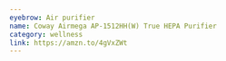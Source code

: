 ```yaml
---
eyebrow: Air purifier
name: Coway Airmega AP-1512HH(W) True HEPA Purifier
category: wellness
link: https://amzn.to/4gVxZWt
---
```

